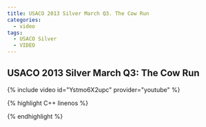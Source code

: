 ```yaml
---
title: USACO 2013 Silver March Q3. The Cow Run
categories:
  - video
tags:
  - USACO Silver
  - VIDEO 
---
```

  
## USACO 2013 Silver March Q3: The Cow Run  
  
{% include video id="Ystmo6X2upc" provider="youtube" %}
  
  
{% highlight C++ linenos %}
  
{% endhighlight %}  

